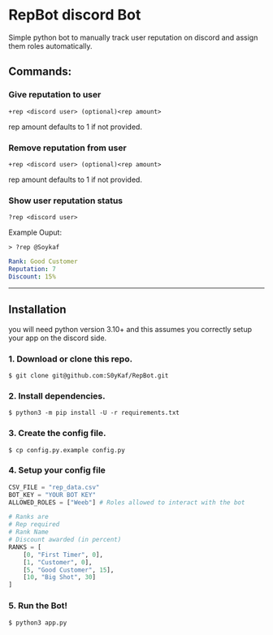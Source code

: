 # RepBot discord Bot
Simple python bot to manually track user reputation on discord
and assign them roles automatically.

## Commands:

### Give reputation to user
```
+rep <discord user> (optional)<rep amount>
```

rep amount defaults to 1 if not provided.

### Remove reputation from user
```
+rep <discord user> (optional)<rep amount>
```

rep amount defaults to 1 if not provided.

### Show user reputation status
```
?rep <discord user>
```
Example Ouput:

`> ?rep @Soykaf`
```yaml
Rank: Good Customer
Reputation: 7
Discount: 15%
```

---

## Installation

you will need python version 3.10+ and this assumes you correctly setup your app on the discord side.

### 1. Download or clone this repo.
```
$ git clone git@github.com:S0yKaf/RepBot.git
```
### 2. Install dependencies.
```
$ python3 -m pip install -U -r requirements.txt
```
### 3. Create the config file.
```
$ cp config.py.example config.py
```
### 4. Setup your config file
```python
CSV_FILE = "rep_data.csv"
BOT_KEY = "YOUR BOT KEY"
ALLOWED_ROLES = ["Weeb"] # Roles allowed to interact with the bot

# Ranks are
# Rep required
# Rank Name
# Discount awarded (in percent)
RANKS = [
    [0, "First Timer", 0],
    [1, "Customer", 0],
    [5, "Good Customer", 15],
    [10, "Big Shot", 30]
]
```
### 5. Run the Bot!
```
$ python3 app.py
```
